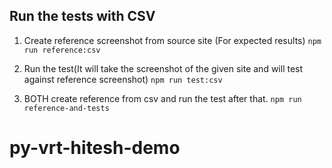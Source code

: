 ## Run the tests with CSV

1. Create reference screenshot from source site (For expected results)
   `npm run reference:csv`

2. Run the test(It will take the screenshot of the given site and will test against reference screenshot)
   `npm run test:csv`

3.  BOTH create reference from csv and run the test after that.
   `npm run reference-and-tests`

# py-vrt-hitesh-demo
